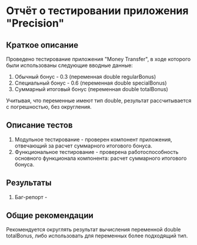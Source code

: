 # Отчёт о тестировании приложения "Precision"

## Краткое описание

Проведено тестирование приложения "Money Transfer", в ходе которого были использованы следующие вводные данные:

1. Обычный бонус - 0.3 (переменная double regularBonus)
2. Специальный бонус - 0.6 (переменная double specialBonus)
3. Суммарный итоговый бонус (переменная double totalBonus)

Учитывая, что переменные имеют тип double, результат рассчитывается с погрешностью, без округления.

## Описание тестов

1. Модульное тестирование - проверен компонент приложения, отвечающий за расчет суммарного итогового бонуса.
2. Функциональное тестирование - проверена работоспособность основного функционала компонента: расчет суммарного итогового бонуса.

## Результаты

1. Баг-репорт - 

## Общие рекомендации

Рекомендуется округлять результат вычисления переменной double totalBonus, либо использовать для переменных более подходящий тип.
